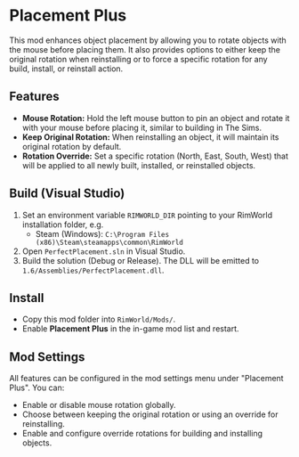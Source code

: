 # Placement Plus

This mod enhances object placement by allowing you to rotate objects with the mouse before placing them. It also provides options to either keep the original rotation when reinstalling or to force a specific rotation for any build, install, or reinstall action.

## Features
- **Mouse Rotation:** Hold the left mouse button to pin an object and rotate it with your mouse before placing it, similar to building in The Sims.
- **Keep Original Rotation:** When reinstalling an object, it will maintain its original rotation by default.
- **Rotation Override:** Set a specific rotation (North, East, South, West) that will be applied to all newly built, installed, or reinstalled objects.

## Build (Visual Studio)
1. Set an environment variable `RIMWORLD_DIR` pointing to your RimWorld installation folder, e.g.
   - Steam (Windows): `C:\Program Files (x86)\Steam\steamapps\common\RimWorld`
2. Open `PerfectPlacement.sln` in Visual Studio.
3. Build the solution (Debug or Release). The DLL will be emitted to `1.6/Assemblies/PerfectPlacement.dll`.

## Install
- Copy this mod folder into `RimWorld/Mods/`.
- Enable **Placement Plus** in the in-game mod list and restart.

## Mod Settings
All features can be configured in the mod settings menu under "Placement Plus". You can:
- Enable or disable mouse rotation globally.
- Choose between keeping the original rotation or using an override for reinstalling.
- Enable and configure override rotations for building and installing objects.